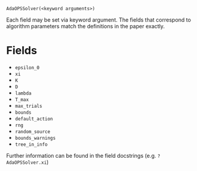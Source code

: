 ```
AdaOPSSolver(<keyword arguments>)
```

Each field may be set via keyword argument. The fields that correspond to algorithm parameters match the definitions in the paper exactly.

# Fields

  * `epsilon_0`
  * `xi`
  * `K`
  * `D`
  * `lambda`
  * `T_max`
  * `max_trials`
  * `bounds`
  * `default_action`
  * `rng`
  * `random_source`
  * `bounds_warnings`
  * `tree_in_info`

Further information can be found in the field docstrings (e.g. `?AdaOPSSolver.xi`)
